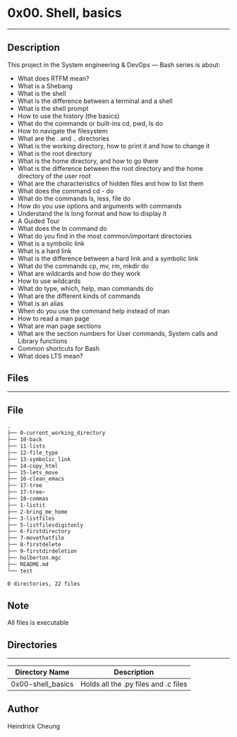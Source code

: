 # 0x00. Shell, basics
---
## Description

This project in the System engineering & DevOps ― Bash series is about:
* What does RTFM mean?
* What is a Shebang
* What is the shell
* What is the difference between a terminal and a shell
* What is the shell prompt
* How to use the history (the basics)
* What do the commands or built-ins cd, pwd, ls do
* How to navigate the filesystem
* What are the . and .. directories
* What is the working directory, how to print it and how to change it
* What is the root directory
* What is the home directory, and how to go there
* What is the difference between the root directory and the home directory of the user root
* What are the characteristics of hidden files and how to list them
* What does the command cd - do
* What do the commands ls, less, file do
* How do you use options and arguments with commands
* Understand the ls long format and how to display it
* A Guided Tour
* What does the ln command do
* What do you find in the most common/important directories
* What is a symbolic link
* What is a hard link
* What is the difference between a hard link and a symbolic link
* What do the commands cp, mv, rm, mkdir do
* What are wildcards and how do they work
* How to use wildcards
* What do type, which, help, man commands do
* What are the different kinds of commands
* What is an alias
* When do you use the command help instead of man
* How to read a man page
* What are man page sections
* What are the section numbers for User commands, System calls and Library functions
* Common shortcuts for Bash
* What does LTS mean?

## Files
---
File
---
```bash
.
├── 0-current_working_directory
├── 10-back
├── 11-lists
├── 12-file_type
├── 13-symbolic_link
├── 14-copy_html
├── 15-lets_move
├── 16-clean_emacs
├── 17-tree
├── 17-tree~
├── 18-commas
├── 1-listit
├── 2-bring_me_home
├── 3-listfiles
├── 5-listfilesdigitonly
├── 6-firstdirectory
├── 7-movethatfile
├── 8-firstdelete
├── 9-firstdirdeletion
├── holberton.mgc
├── README.md
└── test

0 directories, 22 files
```

## Note
All files is executable

## Directories
---
Directory Name | Description
---|---
0x00-shell_basics | Holds all the .py files and .c files

## Author
Heindrick Cheung
